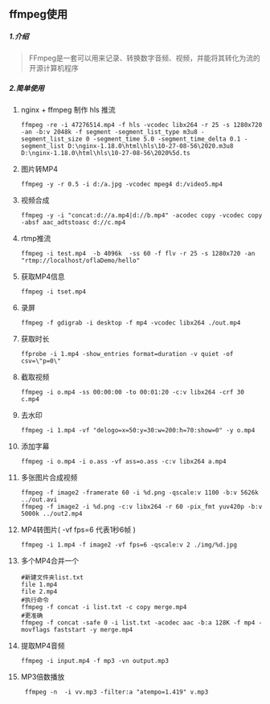 ## ffmpeg使用

##### 1.介绍

> FFmpeg是一套可以用来记录、转换数字音频、视频，并能将其转化为流的开源计算机程序

##### 2.简单使用

1. nginx + ffmpeg 制作 hls 推流

   ```shell
   ffmpeg -re -i 47276514.mp4 -f hls -vcodec libx264 -r 25 -s 1280x720 -an -b:v 2048k -f segment -segment_list_type m3u8 -segment_list_size 0 -segment_time 5.0 -segment_time_delta 0.1 -segment_list D:\nginx-1.18.0\html\hls\10-27-08-56\2020.m3u8 D:\nginx-1.18.0\html\hls\10-27-08-56\2020%5d.ts
   ```

2. 图片转MP4 

   ```shell
   ffmpeg -y -r 0.5 -i d:/a.jpg -vcodec mpeg4 d:/video5.mp4
   ```

4. 视频合成

   ```shell
   ffmpeg -y -i "concat:d://a.mp4|d://b.mp4" -acodec copy -vcodec copy -absf aac_adtstoasc d://c.mp4
   ```

5. rtmp推流

   ```shell
   ffmpeg -i test.mp4  -b 4096k  -ss 60 -f flv -r 25 -s 1280x720 -an "rtmp://localhost/oflaDemo/hello"
   ```

6. 获取MP4信息

   ```shell
   ffmpeg -i tset.mp4
   ```

7. 录屏

   ```shell
   ffmpeg -f gdigrab -i desktop -f mp4 -vcodec libx264 ./out.mp4
   ```


8. 获取时长

   ```shell
   ffprobe -i 1.mp4 -show_entries format=duration -v quiet -of csv=\"p=0\"
   ```

9. 截取视频

   ```shell
   ffmpeg -i o.mp4 -ss 00:00:00 -to 00:01:20 -c:v libx264 -crf 30 c.mp4
   ```

10. 去水印

    ```shell
    ffmpeg -i 1.mp4 -vf "delogo=x=50:y=30:w=200:h=70:show=0" -y o.mp4
    ```

11. 添加字幕

    ```shell
    ffmpeg -i o.mp4 -i o.ass -vf ass=o.ass -c:v libx264 a.mp4
    ```

12. 多张图片合成视频

    ```shell
    ffmpeg -f image2 -framerate 60 -i %d.png -qscale:v 1100 -b:v 5626k ../out.avi
    ffmpeg -f image2 -i %d.png -c:v libx264 -r 60 -pix_fmt yuv420p -b:v 5000k ../out2.mp4
    ```

13. MP4转图片(  -vf fps=6 代表1秒6帧 )

    ```shell
    ffmpeg -i 1.mp4 -f image2 -vf fps=6 -qscale:v 2 ./img/%d.jpg
    ```

14. 多个MP4合并一个

    ```shell
    #新建文件夹list.txt
    file 1.mp4
    file 2.mp4
    #执行命令
    ffmpeg -f concat -i list.txt -c copy merge.mp4
    #更准确
    ffmpeg -f concat -safe 0 -i list.txt -acodec aac -b:a 128K -f mp4 -movflags faststart -y merge.mp4
    ```

15. 提取MP4音频

    ```shell
    ffmpeg -i input.mp4 -f mp3 -vn output.mp3
    ```

16. MP3倍数播放

    ```shell
     ffmpeg -n  -i vv.mp3 -filter:a "atempo=1.419" v.mp3
    ```

    
